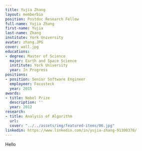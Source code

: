 ```yaml
---
title: Yujia Zhang
layout: memberbio
position: Postdoc Research Fellow
full-name: Yujia Zhang
first-name: Yujia
last-name: Zhang
institute: York University
avatar: zhang.JPG
cover: wall.jpg
educations:
- degree: Master of Science
  major: Earth and Space Science
  institute: York University
  year: In Progress
positions:
- position: Senior Software Engineer
  employeer: Focusteck
  year: 2015
awards:
- title: Nobel Prize
  description: ''
  year: 2012
research:
- title: Analysis of Algorithm
  url: 
  cover: "../../assets/img/featured-items/06.jpg"
linkedin: https://www.linkedin.com/in/yujia-zhang-91300370/
---
```


Hello